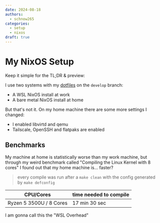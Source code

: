 ```yaml
---
date: 2024-08-18
authors:
  - schnow265
categories:
  - setup
  - nixos
draft: true
---
```


# My NixOS Setup

Keep it simple for the TL;DR & preview:

I use two systems with my [dotfiles](https://github.com/schnow265/dotfiles) on the ``develop`` branch:

- A WSL NixOS install at work
- A bare metal NixOS install at home

<!-- more -->

But that's not it. On my home machine there are some more settings I changed:

- I enabled libvirtd and qemu
- Tailscale, OpenSSH and flatpaks are enabled

## Benchmarks

My machine at home is statistically worse than my work machine, but through my weird benchmark called "Compiling the Linux Kernel with 8 cores" I found out that my home machine is... faster?

> every compile was run after a ``make clean`` with the config generated by ``make defconfig``

| CPU/Cores | time needed to compile |
| --------- | ---------------------- |
| Ryzen 5 3500U / 8 Cores | 17 min 30 sec |


I am gonna call this the "WSL Overhead"


